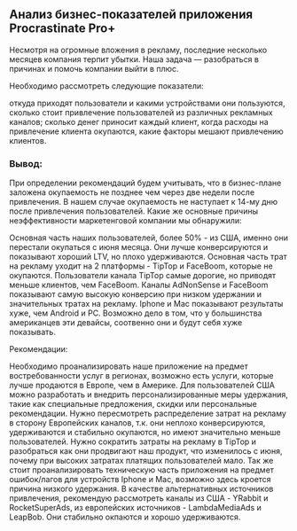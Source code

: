 ## Анализ бизнес-показателей приложения Procrastinate Pro+
Несмотря на огромные вложения в рекламу, последние несколько месяцев компания терпит убытки. Наша задача — разобраться в причинах и помочь компании выйти в плюс.

Необходимо рассмотреть следующие показатели:

откуда приходят пользователи и какими устройствами они пользуются,
сколько стоит привлечение пользователей из различных рекламных каналов;
сколько денег приносит каждый клиент,
когда расходы на привлечение клиента окупаются,
какие факторы мешают привлечению клиентов.
### Вывод:
При определении рекомендаций будем учитывать, что в бизнес-плане заложена окупаемость не позднее чем через две недели после привлечения. В нашем случае окупаемость не наступает к 14-му дню после привлечения пользователей. Какие же основные причины неэффективности маркетенговой компании мы обнаружили:

Основная часть наших пользователей, более 50% - из США, именно они перестали окупаться с июня месяца. Они лучше конверсируются и показывают хороший LTV, но плохо удерживаются.
Основная часть трат на рекламу уходит на 2 платформы - TipTop и FaceBoom, которые не окупаются. Пользователи канала TipTop самые дорогие, но приводят меньше клиентов, чем FaceBoom. Каналы AdNonSense и FaceBoom показывают самую высокую конверсию при низком удержании и значительных тратах на рекламу.
Iphone и Mac показывают результаты хуже, чем Android и PC. Возможно дело в том, что у большинства американцев эти девайсы, соотвенно они и будут себя хуже показывать.

Рекомендации:

Необходимо проанализировать наше приложение на предмет востребованности услуг в регионах, возможно есть услуги, которые лучше продаются в Европе, чем в Америке.
Для пользователей США можно разработать и внедрить персонализированные меры удержания, такие как специальные предложения, скидки или персональные рекомендации.
Нужно пересмотреть распределение затрат на рекламу в сторону Европейских каналов, т.к. они неплохо конверсируются, удерживаются и стабильно окупаются, но имеют значительно меньше пользователей.
Нужно сократить затраты на рекламу в TipTop и разобраться как они продвигают наш продукт, что изменилось с июня, почему при высоких затратах платящих пользователей мало.
Так же стоит проанализировать техническую часть приложения на предмет ошибок/лагов для устройств Iphone и Mac, возможно здесь кроется причина низкого удержания.
В качестве альтернативных источников привлечения, рекомендую рассмотреть каналы из США - YRabbit и RocketSuperAds, из европейских источников - LambdaMediaAds и LeapBob. Они стабильно окпаются и хорошо удерживаются.
